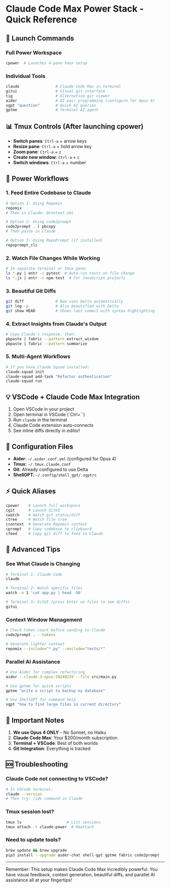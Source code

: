 # Claude Code Max Power Stack - Quick Reference

## 🚀 Launch Commands

### Full Power Workspace
```bash
cpower  # Launches 4-pane tmux setup
```

### Individual Tools
```bash
claude                # Claude Code Max in terminal
gitui                 # Visual git interface
tig                   # Alternative git viewer
aider                 # AI pair programming (configure for Opus 4)
sgpt "question"       # Quick AI queries
gptme                 # Terminal AI agent
```

## 📊 Tmux Controls (After launching cpower)

- **Switch panes**: `Ctrl-a` + arrow keys
- **Resize pane**: `Ctrl-a` + hold arrow key
- **Zoom pane**: `Ctrl-a` + `z`
- **Create new window**: `Ctrl-a` + `c`
- **Switch windows**: `Ctrl-a` + number

## 🎯 Power Workflows

### 1. Feed Entire Codebase to Claude
```bash
# Option 1: Using Repomix
repomix
# Then in Claude: @context.xml

# Option 2: Using code2prompt
code2prompt . | pbcopy
# Then paste in Claude

# Option 3: Using RepoPrompt (if installed)
repoprompt_cli
```

### 2. Watch File Changes While Working
```bash
# In separate terminal or tmux pane:
ls *.py | entr -c pytest  # Auto-run tests on file change
ls *.js | entr -c npm test  # For JavaScript projects
```

### 3. Beautiful Git Diffs
```bash
git diff              # Now uses Delta automatically
git log -p            # Also beautified with Delta
git show HEAD         # Shows last commit with syntax highlighting
```

### 4. Extract Insights from Claude's Output
```bash
# Copy Claude's response, then:
pbpaste | fabric --pattern extract_wisdom
pbpaste | fabric --pattern summarize
```

### 5. Multi-Agent Workflows
```bash
# If you have Claude Squad installed:
claude-squad init
claude-squad add-task "Refactor authentication"
claude-squad run
```

## 💡 VSCode + Claude Code Max Integration

1. Open VSCode in your project
2. Open terminal in VSCode (`Ctrl+``)
3. Run `claude` in the terminal
4. Claude Code extension auto-connects
5. See inline diffs directly in editor!

## 🔧 Configuration Files

- **Aider**: `~/.aider.conf.yml` (configured for Opus 4)
- **Tmux**: `~/.tmux.claude.conf`
- **Git**: Already configured to use Delta
- **ShellGPT**: `~/.config/shell_gpt/.sgptrc`

## ⚡ Quick Aliases

```bash
cpower    # Launch full workspace
cgit      # Launch GitUI
cwatch    # Watch git status/diff
ctree     # Watch file tree
ccontext  # Generate Repomix context
cprompt   # Copy codebase to clipboard
cfeed     # Copy git diff to feed to Claude
```

## 🎨 Advanced Tips

### See What Claude is Changing
```bash
# Terminal 1: Claude Code
claude

# Terminal 2: Watch specific files
watch -n 1 'cat app.py | head -50'

# Terminal 3: GitUI (press Enter on files to see diffs)
gitui
```

### Context Window Management
```bash
# Check token count before sending to Claude
code2prompt . --tokens

# Generate lighter context
repomix --include="*.py" --exclude="tests/*"
```

### Parallel AI Assistance
```bash
# Use Aider for complex refactoring
aider --claude-3-opus-20240229 --file src/main.py

# Use gptme for quick scripts
gptme "write a script to backup my database"

# Use ShellGPT for command help
sgpt "how to find large files in current directory"
```

## 🚨 Important Notes

1. **We use Opus 4 ONLY** - No Sonnet, no Haiku
2. **Claude Code Max**: Your $200/month subscription
3. **Terminal + VSCode**: Best of both worlds
4. **Git Integration**: Everything is tracked

## 🆘 Troubleshooting

### Claude Code not connecting to VSCode?
```bash
# In VSCode terminal:
claude --version
# Then try: /ide command in Claude
```

### Tmux session lost?
```bash
tmux ls                    # List sessions
tmux attach -t claude-power  # Reattach
```

### Need to update tools?
```bash
brew update && brew upgrade
pip3 install --upgrade aider-chat shell-gpt gptme fabric code2prompt
```

---

Remember: This setup makes Claude Code Max incredibly powerful. You have visual feedback, context generation, beautiful diffs, and parallel AI assistance all at your fingertips!